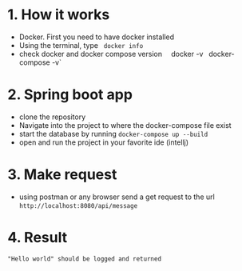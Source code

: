 # 1. How it works
  * Docker. First you need to have docker installed
  *  Using the terminal, type
  ` 
  docker info
  `
  * check docker and docker compose version 
    ` 
  `docker -v `
  `docker-compose -v`
  
  
# 2. Spring boot app
  * clone the repository
  * Navigate into the project to where the docker-compose file exist
  * start the database by running 
  `docker-compose up --build`
  * open and run the project in your favorite ide (intellj) 
  
# 3. Make request
  * using postman or any browser send a get request to the url 
  `http://localhost:8080/api/message`
 
# 4. Result
   `"Hello world" should be logged and returned`
 
